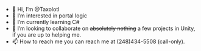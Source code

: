 - 👋 Hi, I’m @Taxolotl
- 👀 I’m interested in portal logic
- 🌱 I’m currently learning C#
- 💞️ I’m looking to collaborate on ~~absolutely nothing~~ a few projects in Unity, if you are up to helping me.
- 📫 How to reach me you can reach me at (248)434-5508 (call-only).

